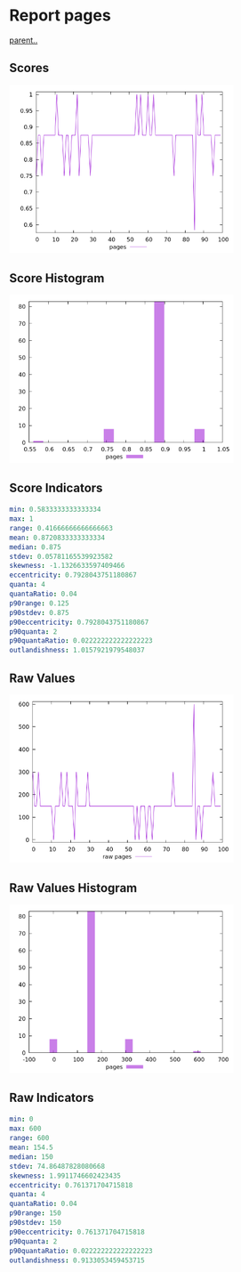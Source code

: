 # Report pages

[parent..](./..)  


## Scores

![score](./score.png)  

## Score Histogram

![hist](./hist.png)  

## Score Indicators

```yaml
min: 0.5833333333333334
max: 1
range: 0.41666666666666663
mean: 0.8720833333333334
median: 0.875
stdev: 0.05781165539923582
skewness: -1.1326633597409466
eccentricity: 0.7928043751180867
quanta: 4
quantaRatio: 0.04
p90range: 0.125
p90stdev: 0.875
p90eccentricity: 0.7928043751180867
p90quanta: 2
p90quantaRatio: 0.022222222222222223
outlandishness: 1.0157921979548037

```

## Raw Values

![raw](./raw.png)  

## Raw Values Histogram

![raw hist](./raw_hist.png)  

## Raw Indicators

```yaml
min: 0
max: 600
range: 600
mean: 154.5
median: 150
stdev: 74.86487828080668
skewness: 1.9911746602423435
eccentricity: 0.761371704715818
quanta: 4
quantaRatio: 0.04
p90range: 150
p90stdev: 150
p90eccentricity: 0.761371704715818
p90quanta: 2
p90quantaRatio: 0.022222222222222223
outlandishness: 0.9133053459453715

```

<style>
  img {
    max-width: 80%;
  }
</style>
      
